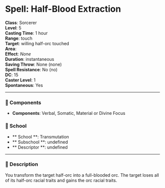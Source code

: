 
# Spell: Half-Blood Extraction
**Class**: Sorcerer  
**Level**: 5  
**Casting Time**: 1 hour  
**Range**: touch  
**Target**: willing half-orc touched  
**Area**:   
**Effect**: _None_  
**Duration**: instantaneous  
**Saving Throw**: None (none)  
**Spell Resistance**: No (no)  
**DC**: 15  
**Caster Level**: 1  
**Spontaneous**: Yes

---

### 🔮 Components
- **Components**: Verbal, Somatic, Material or Divine Focus

### 🏫 School
- ** School **: Transmutation
- ** Subschool **: undefined
- ** Descriptor **: undefined
---

### 📜 Description
You transform the target half-orc into a full-blooded orc. The target loses all of its half-orc racial traits and gains the orc racial traits.
